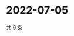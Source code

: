 # 2022-07-05

共 0 条

<!-- BEGIN WEIBO -->
<!-- 最后更新时间 Tue Jul 05 2022 05:00:45 GMT+0800 (China Standard Time) -->

<!-- END WEIBO -->
